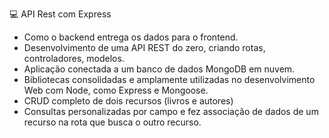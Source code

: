 
💻 API Rest com Express

- Como o backend entrega os dados para o frontend. 
- Desenvolvimento de uma API REST do zero, criando rotas, controladores, modelos.
- Aplicação conectada a um banco de dados MongoDB em nuvem. 
- Bibliotecas consolidadas e amplamente utilizadas no desenvolvimento Web com Node, como Express e Mongoose. 
- CRUD completo de dois recursos (livros e autores)
- Consultas personalizadas por campo e fez associação de dados de um recurso na rota que busca o outro recurso.
